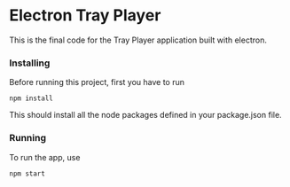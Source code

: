 # Electron Tray Player
This is the final code for the Tray Player application built with electron.

### Installing
Before running this project, first you have to run

`npm install`

This should install all the node packages defined in your package.json file.

### Running

To run the app, use 

`npm start`
